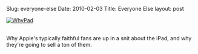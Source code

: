 Slug: everyone-else
Date: 2010-02-03
Title: Everyone Else
layout: post

<a  href="http://steveivy.typepad.com/.a/6a010534988cd3970b0120a8576ff6970b-popup" onclick="window.open( this.href, '_blank', 'width=640,height=480,scrollbars=no,resizable=no,toolbar=no,directories=no,location=no,menubar=no,status=no,left=0,top=0' ); return false"><img class="asset  asset-image at-xid-6a010534988cd3970b0120a8576ff6970b" alt="WhyPad" src="http://steveivy.typepad.com/.a/6a010534988cd3970b0120a8576ff6970b-320wi" style="display: block; margin-left: auto; margin-right: auto; border: none;" /></a> <br />

Why Apple's typically faithful fans are up in a snit about the iPad, and why they're going to sell a ton of them.
